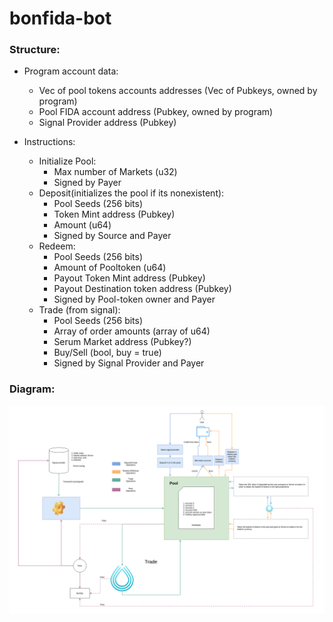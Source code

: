 # bonfida-bot

### Structure:

- Program account data:
    - Vec of pool tokens accounts addresses (Vec of Pubkeys, owned by program)
    - Pool FIDA account address (Pubkey, owned by program)
    - Signal Provider address (Pubkey)

- Instructions:
    - Initialize Pool:
        - Max number of Markets (u32)
        - Signed by Payer
    - Deposit(initializes the pool if its nonexistent):
        - Pool Seeds (256 bits)
        - Token Mint address (Pubkey)
        - Amount (u64)
        - Signed by Source and Payer
    - Redeem:
        - Pool Seeds (256 bits)
        - Amount of Pooltoken (u64)
        - Payout Token Mint address (Pubkey)
        - Payout Destination token address (Pubkey)
        - Signed by Pool-token owner and Payer
    - Trade (from signal):
        - Pool Seeds (256 bits)
        - Array of order amounts (array of u64)
        - Serum Market address (Pubkey?)
        - Buy/Sell (bool, buy = true)
        - Signed by Signal Provider and Payer

### Diagram:
![structure-diagram](assets/bonfida-bot.png)